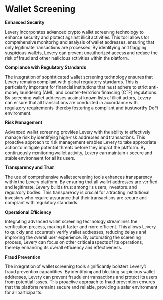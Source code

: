 # Wallet Screening

**Enhanced Security**&#x20;

Levery incorporates advanced crypto wallet screening technology to enhance security and protect against illicit activities. This tool allows for comprehensive monitoring and analysis of wallet addresses, ensuring that only legitimate transactions are processed. By identifying and flagging suspicious wallets, Levery can prevent unauthorized access and reduce the risk of fraud and other malicious activities within the platform.

**Compliance with Regulatory Standards**&#x20;

The integration of sophisticated wallet screening technology ensures that Levery remains compliant with global regulatory standards. This is particularly important for financial institutions that must adhere to strict anti-money laundering (AML) and counter-terrorism financing (CTF) regulations. By screening wallet addresses against known lists of illicit actors, Levery can ensure that all transactions are conducted in accordance with regulatory requirements, thereby fostering a compliant and trustworthy DeFi environment.

**Risk Management**&#x20;

Advanced wallet screening provides Levery with the ability to effectively manage risk by identifying high-risk addresses and transactions. This proactive approach to risk management enables Levery to take appropriate action to mitigate potential threats before they impact the platform. By continuously monitoring wallet activity, Levery can maintain a secure and stable environment for all its users.

**Transparency and Trust**&#x20;

The use of comprehensive wallet screening tools enhances transparency within the Levery platform. By ensuring that all wallet addresses are verified and legitimate, Levery builds trust among its users, investors, and regulatory bodies. This transparency is crucial for attracting institutional investors who require assurance that their transactions are secure and compliant with regulatory standards.

**Operational Efficiency**&#x20;

Integrating advanced wallet screening technology streamlines the verification process, making it faster and more efficient. This allows Levery to quickly and accurately verify wallet addresses, reducing delays and improving the overall user experience. By automating the screening process, Levery can focus on other critical aspects of its operations, thereby enhancing its overall efficiency and effectiveness.

**Fraud Prevention**&#x20;

The integration of wallet screening tools significantly bolsters Levery’s fraud prevention capabilities. By identifying and blocking suspicious wallet addresses, Levery can prevent fraudulent transactions and protect its users from potential losses. This proactive approach to fraud prevention ensures that the platform remains secure and reliable, providing a safer environment for all participants.
